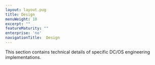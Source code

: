 ```yaml
---
layout: layout.pug
title: Design
menuWeight: 10
excerpt: ""
featureMaturity: ""
enterprise: 'no'
navigationTitle:  Design
---
```


<!-- This source repo for this topic is https://github.com/dcos/dcos-docs -->


This section contains technical details of specific DC/OS engineering implementations. 
